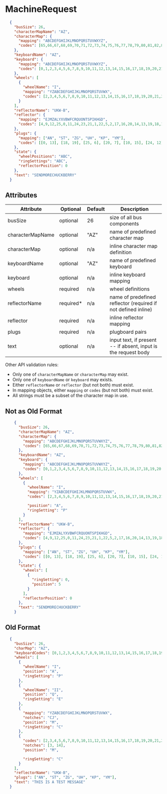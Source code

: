 # MachineRequest

```json
  {
    "busSize": 26,
    "characterMapName": "AZ",
    "characterMap": {
      "mapping": "ABCDEFGHIJKLMNOPQRSTUVWXYZ",
      "codes": [65,66,67,68,69,70,71,72,73,74,75,76,77,78,79,80,81,82,83,84,85,86,87,88,89,90]
    },
    "keyboardName": "AZ",
    "keyboard": {
      "mapping": "ABCDEFGHIJKLMNOPQRSTUVWXYZ",
      "codes": [0,1,2,3,4,5,6,7,8,9,10,11,12,13,14,15,16,17,18,19,20,21,22,23,24,25]
    },
    "wheels": [
      {
        "wheelName": "I",
        "mapping": "YZABCDEFGHIJKLMNOPQRSTUVWX",
        "codes": [2,3,4,5,6,7,8,9,10,11,12,13,14,15,16,17,18,19,20,21,22,23,24,25,0,1],
      }
    ],
    "reflectorName": "UKW-B",
    "reflector": {
      "mapping": "EJMZALYXVBWFCRQUONTSPIKHGD",
      "codes": [4,9,12,25,0,11,24,23,21,1,22,5,2,17,16,20,14,13,19,18,15,8,10,7,6,3]
    },
    "plugs": {
      "mapping": ["AN", "ST", "ZG", "UH", "KP", "YM"],
      "codes": [[0, 13], [18, 19], [25, 6], [20, 7], [10, 15], [24, 12]]
    },
    "state": {
      "wheelPositions": "ABC",
      "ringSettings": "ABC",
      "reflectorPosition": 0
    },
    "text": "SENDMORECHUCKBERRY"
  }
```

## Attributes

| Attribute        | Optional  | Default | Description                                                     |
|------------------|-----------|---------|-----------------------------------------------------------------|
| busSize          | optional  | 26      | size of all bus components                                      |
| characterMapName | optional  | "AZ"    | name of predefined character map                                |
| characterMap     | optional  | n/a     | inline character map definition                                 |
| keyboardName     | optional  | "AZ"    | name of predefined keyboard                                     |
| keyboard         | optional  | n/a     | inline keyboard mapping                                         |
| wheels           | required  | n/a     | wheel definitions                                               |
| reflectorName    | required* | n/a     | name of predefined reflector (required if not defined inline)   |
| reflector        | required  | n/a     | inline reflector mapping                                        |
| plugs            | required  | n/a     | plugboard pairs                                                 |
| text             | optional  | n/a     | input text, if present -- if absent, input is the request body  |

Other API validation rules:
- Only one of `characterMapName` or `characterMap` may exist.
- Only one of `keyboardName` or `keyboard` may exists.
- Either `reflectorName` or `reflector` (but not both) must exist.
- In mapping objects, either `mapping` or `codes` (but not both) must exist.
- All strings must be a subset of the character map in use.

## Not as Old Format
```json
    {
      "busSize": 26,
      "characterMapName": "AZ",
      "characterMap": {
        "mapping": "ABCDEFGHIJKLMNOPQRSTUVWXYZ",
        "codes": [65,66,67,68,69,70,71,72,73,74,75,76,77,78,79,80,81,82,83,84,85,86,87,88,89,90]
      },
      "keyboardName": "AZ",
      "keyboard": {
        "mapping": "ABCDEFGHIJKLMNOPQRSTUVWXYZ",
        "codes": [0,1,2,3,4,5,6,7,8,9,10,11,12,13,14,15,16,17,18,19,20,21,22,23,24,25]
      },
      "wheels": [
        {
          "wheelName": "I",
          "mapping": "YZABCDEFGHIJKLMNOPQRSTUVWX",
          "codes": [2,3,4,5,6,7,8,9,10,11,12,13,14,15,16,17,18,19,20,21,22,23,24,25,0,1],

          "position": "A",
          "ringSetting": "P"
        }
      ],
      "reflectorName": "UKW-B",
      "reflector": {
        "mapping": "EJMZALYXVBWFCRQUONTSPIKHGD",
        "codes": [4,9,12,25,0,11,24,23,21,1,22,5,2,17,16,20,14,13,19,18,15,8,10,7,6,3]
      },
      "plugs": {
        "mapping": ["AN", "ST", "ZG", "UH", "KP", "YM"],
        "codes": [[0, 13], [18, 19], [25, 6], [20, 7], [10, 15], [24, 12]]
      },
      "state": {
        "wheels": [
          {
            "ringSetting": 0,
            "position": 5
          }
        ],
        "reflectorPosition": 0
      },
      "text": "SENDMORECHUCKBERRY"
    }
  ```

## Old Format

  ```json
    {
      "busSize": 26,
      "charMap": "AZ",
      "keyboardCodes": [0,1,2,3,4,5,6,7,8,9,10,11,12,13,14,15,16,17,18,19,20,21,22,23,24,25],
      "wheels": [
        {
          "wheelName": "I",
          "position": "A",
          "ringSetting": "P"
        },
        {
          "wheelName": "II",
          "position": "Q",
          "ringSetting": "E"
        },
        {
          "mapping": "YZABCDEFGHIJKLMNOPQRSTUVWX",
          "notches": "CJ",
          "position": "M",
          "ringSetting": "C"
        },
        {
          "codes": [2,3,4,5,6,7,8,9,10,11,12,13,14,15,16,17,18,19,20,21,22,23,24,25,0,1],
          "notches": [3, 14],
          "position": "M",

          "ringSetting": "C"
        }
      ],
      "reflectorName": "UKW-B",
      "plugs": ["AN", "ST", "ZG", "UH", "KP", "YM"],
      "text": "THIS IS A TEST MESSAGE"
    }

```
